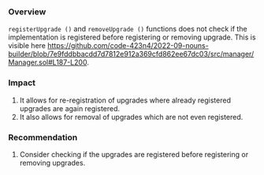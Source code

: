 ### Overview
`registerUpgrade ()` and `removeUpgrade ()` functions does not check if the implementation is registered before registering or removing upgrade. This is visible here https://github.com/code-423n4/2022-09-nouns-builder/blob/7e9fddbbacdd7d7812e912a369cfd862ee67dc03/src/manager/Manager.sol#L187-L200.

### Impact
1. It allows for re-registration of upgrades where already registered upgrades are again registered.
2. It also allows for removal of upgrades which are not even registered. 

### Recommendation
1. Consider checking if the upgrades are registered before registering or removing upgrades. 